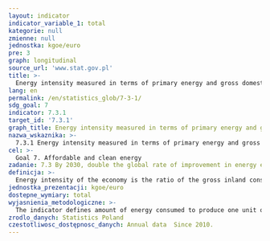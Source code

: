 ```yaml
---
layout: indicator
indicator_variable_1: total
kategorie: null
zmienne: null
jednostka: kgoe/euro
pre: 3
graph: longitudinal
source_url: 'www.stat.gov.pl'
title: >-
  Energy intensity measured in terms of primary energy and gross domestic product (GDP)
lang: en
permalink: /en/statistics_glob/7-3-1/
sdg_goal: 7
indicator: 7.3.1
target_id: '7.3.1'
graph_title: Energy intensity measured in terms of primary energy and gross domestic product (GDP)
nazwa_wskaznika: >-
  7.3.1 Energy intensity measured in terms of primary energy and gross domestic product (GDP)
cel: >-
  Goal 7. Affordable and clean energy
zadanie: 7.3 By 2030, double the global rate of improvement in energy efficiency
definicja: >-
  Energy intensity of the economy is the ratio of the gross inland consumption of energy to the gross domestic product (GDP) at 2000 constant prices.
jednostka_prezentacji: kgoe/euro
dostepne_wymiary: total
wyjasnienia_metodologiczne: >-
  The indicator defines amount of energy consumed to produce one unit of GDP (expressed in kilograms of oil equivalent per 1 000 euro). Reducing energy consumption suggests the fact that less energy is needed to produce the same amount of GDP and is associated with an increase in energy efficiency.Gross domestic consumption of energy presents the amount of energy required to meet domestic consumption of a geographical unit and is calculated as follows: the acquisition of primary energy + fuel recovery + import + change in inventories – export – "bunker". Gross domestic energy consumption includes consumption of coal, electricity, crude oil, natural gas and renewable energy.Kgoe stands for kilogram of oil equivalent (contractual), which is a unit of measurement of energy used in international balance sheets. It indicates the amount of energy that can be produced from the combustion of one metric kilogram of crude oil. One tonne of oil is equal to the contractual 41.868 GJ or 11.63 MWh.
zrodlo_danych: Statistics Poland
czestotliwosc_dostępnosc_danych: Annual data  Since 2010.
---
```

